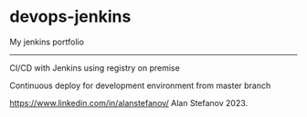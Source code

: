 # devops-jenkins
My jenkins portfolio

--------

CI/CD with Jenkins using registry on premise


Continuous deploy for development environment from master branch


https://www.linkedin.com/in/alanstefanov/
Alan Stefanov
2023.